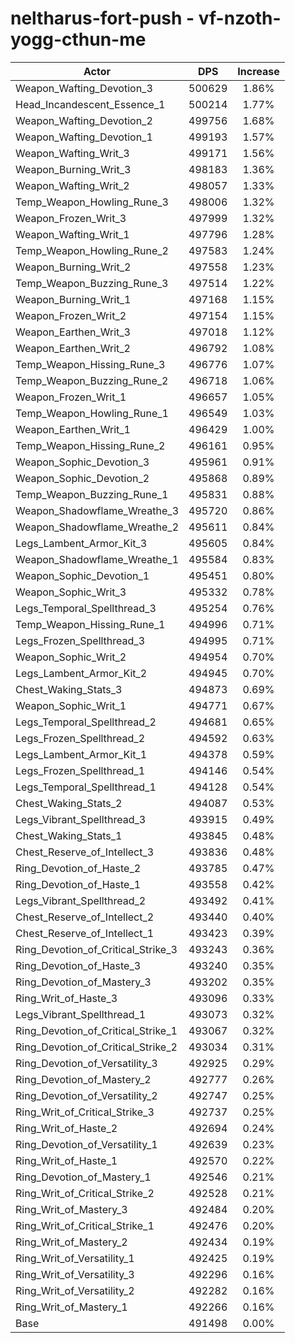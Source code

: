 # neltharus-fort-push - vf-nzoth-yogg-cthun-me
| Actor | DPS | Increase |
|---|:---:|:---:|
|Weapon_Wafting_Devotion_3|500629|1.86%|
|Head_Incandescent_Essence_1|500214|1.77%|
|Weapon_Wafting_Devotion_2|499756|1.68%|
|Weapon_Wafting_Devotion_1|499193|1.57%|
|Weapon_Wafting_Writ_3|499171|1.56%|
|Weapon_Burning_Writ_3|498183|1.36%|
|Weapon_Wafting_Writ_2|498057|1.33%|
|Temp_Weapon_Howling_Rune_3|498006|1.32%|
|Weapon_Frozen_Writ_3|497999|1.32%|
|Weapon_Wafting_Writ_1|497796|1.28%|
|Temp_Weapon_Howling_Rune_2|497583|1.24%|
|Weapon_Burning_Writ_2|497558|1.23%|
|Temp_Weapon_Buzzing_Rune_3|497514|1.22%|
|Weapon_Burning_Writ_1|497168|1.15%|
|Weapon_Frozen_Writ_2|497154|1.15%|
|Weapon_Earthen_Writ_3|497018|1.12%|
|Weapon_Earthen_Writ_2|496792|1.08%|
|Temp_Weapon_Hissing_Rune_3|496776|1.07%|
|Temp_Weapon_Buzzing_Rune_2|496718|1.06%|
|Weapon_Frozen_Writ_1|496657|1.05%|
|Temp_Weapon_Howling_Rune_1|496549|1.03%|
|Weapon_Earthen_Writ_1|496429|1.00%|
|Temp_Weapon_Hissing_Rune_2|496161|0.95%|
|Weapon_Sophic_Devotion_3|495961|0.91%|
|Weapon_Sophic_Devotion_2|495868|0.89%|
|Temp_Weapon_Buzzing_Rune_1|495831|0.88%|
|Weapon_Shadowflame_Wreathe_3|495720|0.86%|
|Weapon_Shadowflame_Wreathe_2|495611|0.84%|
|Legs_Lambent_Armor_Kit_3|495605|0.84%|
|Weapon_Shadowflame_Wreathe_1|495584|0.83%|
|Weapon_Sophic_Devotion_1|495451|0.80%|
|Weapon_Sophic_Writ_3|495332|0.78%|
|Legs_Temporal_Spellthread_3|495254|0.76%|
|Temp_Weapon_Hissing_Rune_1|494996|0.71%|
|Legs_Frozen_Spellthread_3|494995|0.71%|
|Weapon_Sophic_Writ_2|494954|0.70%|
|Legs_Lambent_Armor_Kit_2|494945|0.70%|
|Chest_Waking_Stats_3|494873|0.69%|
|Weapon_Sophic_Writ_1|494771|0.67%|
|Legs_Temporal_Spellthread_2|494681|0.65%|
|Legs_Frozen_Spellthread_2|494592|0.63%|
|Legs_Lambent_Armor_Kit_1|494378|0.59%|
|Legs_Frozen_Spellthread_1|494146|0.54%|
|Legs_Temporal_Spellthread_1|494128|0.54%|
|Chest_Waking_Stats_2|494087|0.53%|
|Legs_Vibrant_Spellthread_3|493915|0.49%|
|Chest_Waking_Stats_1|493845|0.48%|
|Chest_Reserve_of_Intellect_3|493836|0.48%|
|Ring_Devotion_of_Haste_2|493785|0.47%|
|Ring_Devotion_of_Haste_1|493558|0.42%|
|Legs_Vibrant_Spellthread_2|493492|0.41%|
|Chest_Reserve_of_Intellect_2|493440|0.40%|
|Chest_Reserve_of_Intellect_1|493423|0.39%|
|Ring_Devotion_of_Critical_Strike_3|493243|0.36%|
|Ring_Devotion_of_Haste_3|493240|0.35%|
|Ring_Devotion_of_Mastery_3|493202|0.35%|
|Ring_Writ_of_Haste_3|493096|0.33%|
|Legs_Vibrant_Spellthread_1|493073|0.32%|
|Ring_Devotion_of_Critical_Strike_1|493067|0.32%|
|Ring_Devotion_of_Critical_Strike_2|493034|0.31%|
|Ring_Devotion_of_Versatility_3|492925|0.29%|
|Ring_Devotion_of_Mastery_2|492777|0.26%|
|Ring_Devotion_of_Versatility_2|492747|0.25%|
|Ring_Writ_of_Critical_Strike_3|492737|0.25%|
|Ring_Writ_of_Haste_2|492694|0.24%|
|Ring_Devotion_of_Versatility_1|492639|0.23%|
|Ring_Writ_of_Haste_1|492570|0.22%|
|Ring_Devotion_of_Mastery_1|492546|0.21%|
|Ring_Writ_of_Critical_Strike_2|492528|0.21%|
|Ring_Writ_of_Mastery_3|492484|0.20%|
|Ring_Writ_of_Critical_Strike_1|492476|0.20%|
|Ring_Writ_of_Mastery_2|492434|0.19%|
|Ring_Writ_of_Versatility_1|492425|0.19%|
|Ring_Writ_of_Versatility_3|492296|0.16%|
|Ring_Writ_of_Versatility_2|492282|0.16%|
|Ring_Writ_of_Mastery_1|492266|0.16%|
|Base|491498|0.00%|
